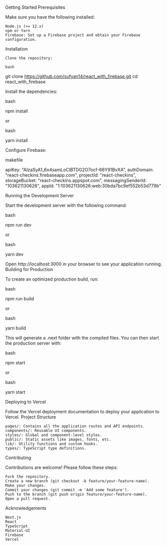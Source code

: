 Getting Started
Prerequisites

Make sure you have the following installed:

    Node.js (>= 12.x)
    npm or Yarn
    Firebase: Set up a Firebase project and obtain your Firebase configuration.

Installation

    Clone the repository:

    bash

git clone https://github.com/sufyan14/react_with_firebase.git
cd react_with_firebase

Install the dependencies:

bash

npm install

or

bash

yarn install

Configure Firebase:


makefile

  apiKey: "AIzaSyA1_6x4samLoCIBTDG2O7ocf-66Y91BvXA",
  authDomain: "react-checkins.firebaseapp.com",
  projectId: "react-checkins",
  storageBucket: "react-checkins.appspot.com",
  messagingSenderId: "103621130626",
  appId: "1:103621130626:web:30bda7bc9ef552b53d779b"

Running the Development Server

Start the development server with the following command:

bash

npm run dev

or

bash

yarn dev

Open http://localhost:3000 in your browser to see your application running.
Building for Production

To create an optimized production build, run:

bash

npm run build

or

bash

yarn build

This will generate a .next folder with the compiled files. You can then start the production server with:

bash

npm start

or

bash

yarn start

Deploying to Vercel

Follow the Vercel deployment documentation to deploy your application to Vercel.
Project Structure

    pages/: Contains all the application routes and API endpoints.
    components/: Reusable UI components.
    styles/: Global and component-level styles.
    public/: Static assets like images, fonts, etc.
    lib/: Utility functions and custom hooks.
    types/: TypeScript type definitions.

Contributing

Contributions are welcome! Please follow these steps:

    Fork the repository.
    Create a new branch (git checkout -b feature/your-feature-name).
    Make your changes.
    Commit your changes (git commit -m 'Add some feature').
    Push to the branch (git push origin feature/your-feature-name).
    Open a pull request.

Acknowledgements

    Next.js
    React
    TypeScript
    Material-UI
    Firebase
    Vercel
